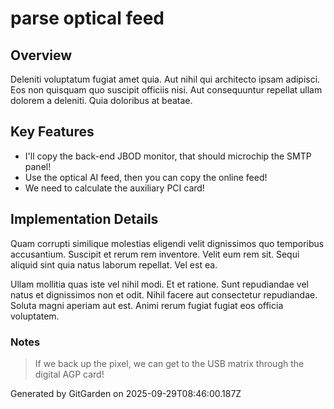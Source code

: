 # parse optical feed

## Overview
Deleniti voluptatum fugiat amet quia. Aut nihil qui architecto ipsam adipisci. Eos non quisquam quo suscipit officiis nisi. Aut consequuntur repellat ullam dolorem a deleniti. Quia doloribus at beatae.

## Key Features
- I'll copy the back-end JBOD monitor, that should microchip the SMTP panel!
- Use the optical AI feed, then you can copy the online feed!
- We need to calculate the auxiliary PCI card!

## Implementation Details
Quam corrupti similique molestias eligendi velit dignissimos quo temporibus accusantium. Suscipit et rerum rem inventore. Velit eum rem sit. Sequi aliquid sint quia natus laborum repellat. Vel est ea.
 Ullam mollitia quas iste vel nihil modi. Et et ratione. Sunt repudiandae vel natus et dignissimos non et odit. Nihil facere aut consectetur repudiandae. Soluta magni aperiam aut est. Animi rerum fugiat fugiat eos officia voluptatem.

### Notes
> If we back up the pixel, we can get to the USB matrix through the digital AGP card!

Generated by GitGarden on 2025-09-29T08:46:00.187Z